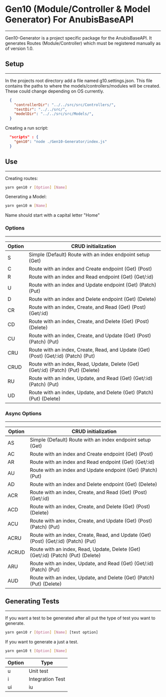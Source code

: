 # Gen10 (Module/Controller & Model Generator) For AnubisBaseAPI
---

Gen10-Generator is a project specific package for the AnubisBaseAPI. It generates Routes (Module/Controller) which must be registered manually as of version 1.0.

## Setup
---

In the projects root directory add a file named g10.settings.json. This file contains the paths to where the models/controllers/modules will be created. These could change depending on OS currently. 

```json
  {
    "controllerDir": "../../src/src/Controllers/",
    "testDir": "../../src/",
    "modelDir": "../../src/src/Models/",
  }
```

Creating a run script:

```json
  "scripts" : {
    "gen10": "node ./Gen10-Generator/index.js"
  }
```

## Use
---

Creating routes:

```bash
yarn gen10 r [Option] [Name]
```

Generating a Model:

```bash
yarn gen10 m [Name]
```

Name should start with a capital letter "Home"


### Options
---

|   Option  | CRUD initialization                                                                |
| ----------| ---------------------------------------------------------------------------------- |
|     S     | Simple (Default) Route with an index endpoint setup (Get)                          |
|     C     | Route with an index and Create endpoint (Get) (Post)                               |
|     R     | Route with an index and Read endpoint (Get) (Get/:id)                              |
|     U     | Route with an index and Update endpoint (Get) (Patch) (Put)                        |
|     D     | Route with an index and Delete endpoint (Get) (Delete)                             |
|    CR     | Route with an index, Create, and Read (Get) (Post) (Get/:id)                       |
|    CD     | Route with an index, Create, and Delete (Get) (Post) (Delete)                      |
|    CU     | Route with an index, Create, and Update (Get) (Post) (Patch) (Put)                 |
|    CRU    | Route with an index, Create, Read, and Update (Get) (Post) (Get/:id) (Patch) (Put) |
|    CRUD   | Route with an index, Read, Update, Delete (Get) (Get/:id) (Patch) (Put) (Delete)   |
|    RU     | Route with an index, Update, and Read (Get) (Get/:id) (Patch) (Put)                |
|    UD     | Route with an index, Update, and Delete (Get) (Patch) (Put) (Delete)               |


### Async Options
---

|   Option  | CRUD initialization                                                                 |
| ----------| ----------------------------------------------------------------------------------- |
|     AS     | Simple (Default) Route with an index endpoint setup (Get)                          |
|     AC     | Route with an index and Create endpoint (Get) (Post)                               |
|     AR     | Route with an index and Read endpoint (Get) (Get/:id)                              |
|     AU     | Route with an index and Update endpoint (Get) (Patch) (Put)                        |
|     AD     | Route with an index and Delete endpoint (Get) (Delete)                             |
|    ACR     | Route with an index, Create, and Read (Get) (Post) (Get/:id)                       |
|    ACD     | Route with an index, Create, and Delete (Get) (Post) (Delete)                      |
|    ACU     | Route with an index, Create, and Update (Get) (Post) (Patch) (Put)                 |
|    ACRU    | Route with an index, Create, Read, and Update (Get) (Post) (Get/:id) (Patch) (Put) |
|    ACRUD   | Route with an index, Read, Update, Delete (Get) (Get/:id) (Patch) (Put) (Delete)   |
|    ARU     | Route with an index, Update, and Read (Get) (Get/:id) (Patch) (Put)                |
|    AUD     | Route with an index, Update, and Delete (Get) (Patch) (Put) (Delete)               |

## Generating Tests
---

If you want a test to be generated after all put the type of test you want to generate.

```bash
yarn gen10 r [Option] [Name] [test option]
```

If you want to generate a just a test.

```bash
yarn gen10 t [Option] [Name]
```

| Option | Type                      |
| ------ | ------------------------- |
|   u    | Unit test                 |
|   i    | Integration Test          |
|  ui|iu | Unit and Integration Test |